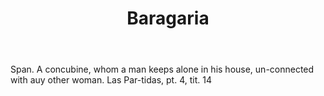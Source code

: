 ---
title: Baragaria
letter: B
permalink: "/definitions/baragaria.html"
body: Span. A concubine, whom a man keeps alone in his house, un-connected with auy
  other woman. Las Par-tidas, pt. 4, tit. 14
published_at: '2018-07-07'
layout: post
---